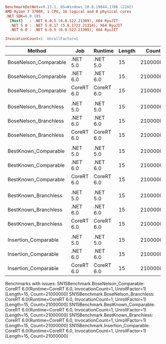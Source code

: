 ``` ini

BenchmarkDotNet=v0.13.1, OS=Windows 10.0.19044.1706 (21H2)
AMD Ryzen 7 3700X, 1 CPU, 16 logical and 8 physical cores
.NET SDK=6.0.105
  [Host]   : .NET 6.0.5 (6.0.522.21309), X64 RyuJIT
  .NET 5.0 : .NET 5.0.17 (5.0.1722.21314), X64 RyuJIT
  .NET 6.0 : .NET 6.0.5 (6.0.522.21309), X64 RyuJIT

InvocationCount=1  UnrollFactor=1  

```
|                Method |        Job |    Runtime | Length |    Count |     Mean |   Error |  StdDev | Ratio | RatioSD | Allocated |
|---------------------- |----------- |----------- |------- |--------- |---------:|--------:|--------:|------:|--------:|----------:|
| BoseNelson_Comparable |   .NET 5.0 |   .NET 5.0 |     15 | 21000000 | 175.6 ms | 0.23 ms | 0.18 ms |  1.00 |    0.00 |         - |
| BoseNelson_Comparable |   .NET 6.0 |   .NET 6.0 |     15 | 21000000 | 178.8 ms | 1.90 ms | 1.78 ms |  1.02 |    0.01 |     480 B |
| BoseNelson_Comparable | CoreRT 6.0 | CoreRT 6.0 |     15 | 21000000 |       NA |      NA |      NA |     ? |       ? |         - |
|                       |            |            |        |          |          |         |         |       |         |           |
| BoseNelson_Branchless |   .NET 5.0 |   .NET 5.0 |     15 | 21000000 | 205.2 ms | 1.62 ms | 1.51 ms |  1.00 |    0.00 |         - |
| BoseNelson_Branchless |   .NET 6.0 |   .NET 6.0 |     15 | 21000000 | 212.2 ms | 1.12 ms | 0.99 ms |  1.03 |    0.01 |     480 B |
| BoseNelson_Branchless | CoreRT 6.0 | CoreRT 6.0 |     15 | 21000000 |       NA |      NA |      NA |     ? |       ? |         - |
|                       |            |            |        |          |          |         |         |       |         |           |
|  BestKnown_Comparable |   .NET 5.0 |   .NET 5.0 |     15 | 21000000 | 198.1 ms | 2.36 ms | 2.21 ms |  1.00 |    0.00 |         - |
|  BestKnown_Comparable |   .NET 6.0 |   .NET 6.0 |     15 | 21000000 | 193.9 ms | 0.26 ms | 0.23 ms |  0.98 |    0.01 |     480 B |
|  BestKnown_Comparable | CoreRT 6.0 | CoreRT 6.0 |     15 | 21000000 |       NA |      NA |      NA |     ? |       ? |         - |
|                       |            |            |        |          |          |         |         |       |         |           |
|  BestKnown_Branchless |   .NET 5.0 |   .NET 5.0 |     15 | 21000000 | 148.6 ms | 2.34 ms | 2.07 ms |  1.00 |    0.00 |         - |
|  BestKnown_Branchless |   .NET 6.0 |   .NET 6.0 |     15 | 21000000 | 146.6 ms | 1.25 ms | 1.11 ms |  0.99 |    0.01 |     480 B |
|  BestKnown_Branchless | CoreRT 6.0 | CoreRT 6.0 |     15 | 21000000 |       NA |      NA |      NA |     ? |       ? |         - |
|                       |            |            |        |          |          |         |         |       |         |           |
|  Insertion_Comparable |   .NET 5.0 |   .NET 5.0 |     15 | 21000000 | 214.3 ms | 1.25 ms | 1.17 ms |  1.00 |    0.00 |         - |
|  Insertion_Comparable |   .NET 6.0 |   .NET 6.0 |     15 | 21000000 | 213.2 ms | 4.20 ms | 5.61 ms |  0.99 |    0.03 |     480 B |
|  Insertion_Comparable | CoreRT 6.0 | CoreRT 6.0 |     15 | 21000000 |       NA |      NA |      NA |     ? |       ? |         - |

Benchmarks with issues:
  SN15Benchmark.BoseNelson_Comparable: CoreRT 6.0(Runtime=CoreRT 6.0, InvocationCount=1, UnrollFactor=1) [Length=15, Count=21000000]
  SN15Benchmark.BoseNelson_Branchless: CoreRT 6.0(Runtime=CoreRT 6.0, InvocationCount=1, UnrollFactor=1) [Length=15, Count=21000000]
  SN15Benchmark.BestKnown_Comparable: CoreRT 6.0(Runtime=CoreRT 6.0, InvocationCount=1, UnrollFactor=1) [Length=15, Count=21000000]
  SN15Benchmark.BestKnown_Branchless: CoreRT 6.0(Runtime=CoreRT 6.0, InvocationCount=1, UnrollFactor=1) [Length=15, Count=21000000]
  SN15Benchmark.Insertion_Comparable: CoreRT 6.0(Runtime=CoreRT 6.0, InvocationCount=1, UnrollFactor=1) [Length=15, Count=21000000]

